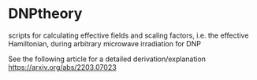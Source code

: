 # DNPtheory
scripts for calculating effective fields and scaling factors, i.e. the effective Hamiltonian, during arbitrary microwave irradiation for DNP

See the following article for a detailed derivation/explanation
https://arxiv.org/abs/2203.07023
